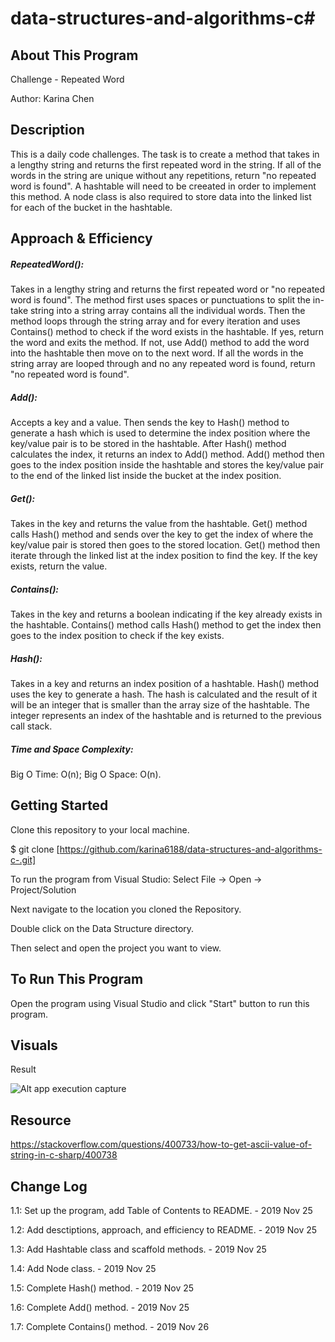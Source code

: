 # data-structures-and-algorithms-c#

## About This Program
Challenge - Repeated Word

Author: Karina Chen

## Description
This is a daily code challenges. The task is to create a method that takes in a lengthy string and returns the first repeated word in the string. If all of the words in the string are unique without any repetitions, return "no repeated word is found". A hashtable will need to be creeated in order to implement this method. A node class is also required to store data into the linked list for each of the bucket in the hashtable.
 
## Approach & Efficiency
##### RepeatedWord():
Takes in a lengthy string and returns the first repeated word or "no repeated word is found". The method first uses spaces or punctuations to split the in-take string into a string array contains all the individual words. Then the method loops through the string array and for every iteration and uses Contains() method to check if the word exists in the hashtable. If yes, return the word and exits the method. If not, use Add() method to add the word into the hashtable then move on to the next word. If all the words in the string array are looped through and no any repeated word is found, return "no repeated word is found".

##### Add():
Accepts a key and a value. Then sends the key to Hash() method to generate a hash which is used to determine the index position where the key/value pair is to be stored in the hashtable. After Hash() method calculates the index, it returns an index to Add() method. Add() method then goes to the index position inside the hashtable and stores the key/value pair to the end of the linked list inside the bucket at the index position.

##### Get():
Takes in the key and returns the value from the hashtable. Get() method calls Hash() method and sends over the key to get the index of where the key/value pair is stored then goes to the stored location. Get() method then iterate through the linked list at the index position to find the key. If the key exists, return the value.

##### Contains():
Takes in the key and returns a boolean indicating if the key already exists in the hashtable. Contains() method calls Hash() method to get the index then goes to the index position to check if the key exists.

##### Hash():
Takes in a key and returns an index position of a hashtable. Hash() method uses the key to generate a hash. The hash is calculated and the result of it will be an integer that is smaller than the array size of the hashtable. The integer represents an index of the hashtable and is returned to the previous call stack.

##### Time and Space Complexity:
Big O Time: O(n); Big O Space: O(n).

## Getting Started
Clone this repository to your local machine.

$ git clone [https://github.com/karina6188/data-structures-and-algorithms-c-.git]

To run the program from Visual Studio:
Select File -> Open -> Project/Solution

Next navigate to the location you cloned the Repository.

Double click on the Data Structure directory.

Then select and open the project you want to view.

## To Run This Program
Open the program using Visual Studio and click "Start" button to run this program.

## Visuals

Result

![Alt app execution capture](/Assets/.JPG)

## Resource
https://stackoverflow.com/questions/400733/how-to-get-ascii-value-of-string-in-c-sharp/400738

## Change Log

1.1: Set up the program, add Table of Contents to README. - 2019 Nov 25

1.2: Add desctiptions, approach, and efficiency to README. - 2019 Nov 25

1.3: Add Hashtable class and scaffold methods. - 2019 Nov 25

1.4: Add Node class. - 2019 Nov 25

1.5: Complete Hash() method. - 2019 Nov 25

1.6: Complete Add() method. - 2019 Nov 25

1.7: Complete Contains() method. - 2019 Nov 26